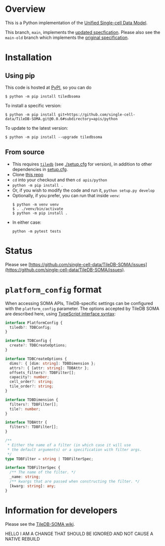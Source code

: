 # Overview

This is a Python implementation of the [Unified Single-cell Data Model](https://github.com/single-cell-data/SOMA).

This branch, `main`, implements the [updated specfication](https://github.com/single-cell-data/SOMA/blob/main/abstract_specification.md).  Please also see the `main-old` branch which implements the [original specification](https://github.com/single-cell-data/TileDB-SOMA/blob/main-old/spec/specification.md).

# Installation

## Using pip

This code is hosted at [PyPI](https://pypi.org/project/tiledbsoma/), so you can do

```shell
$ python -m pip install tiledbsoma
```

To install a specific version:

```shell
$ python -m pip install git+https://github.com/single-cell-data/TileDB-SOMA.git@0.0.6#subdirectory=apis/python
```

To update to the latest version:

```shell
$ python -m pip install --upgrade tiledbsoma
```

## From source

* This requires [`tiledb`](https://github.com/TileDB-Inc/TileDB-Py) (see [./setup.cfg](setup.cfg) for version), in addition to other dependencies in [setup.cfg](./setup.cfg).
* Clone [this repo](https://github.com/single-cell-data/TileDB-SOMA)
* `cd` into your checkout and then `cd apis/python`
* `python -m pip install .`
* Or, if you wish to modify the code and run it, `python setup.py develop`
* Optionally, if you prefer, you can run that inside `venv`:
  ```shell
  $ python -m venv venv
  $ . ./venv/bin/activate
  $ python -m pip install .
  ```
* In either case:
  ```shell
  python -m pytest tests
  ```

# Status

Please see [https://github.com/single-cell-data/TileDB-SOMA/issues](https://github.com/single-cell-data/TileDB-SOMA/issues).

# `platform_config` format

When accessing SOMA APIs, TileDB-specific settings can be configured with the `platform_config` parameter.
The options accepted by TileDB SOMA are described here, using [TypeScript interface syntax](https://www.typescriptlang.org/docs/handbook/2/objects.html):

```typescript
interface PlatformConfig {
  tiledb?: TDBConfig;
}

interface TDBConfig {
  create?: TDBCreateOptions;
}

interface TDBCreateOptions {
  dims?: { [dim: string]: TDBDimension };
  attrs?: { [attr: string]: TDBAttr };
  offsets_filters?: TDBFilter[];
  capacity?: number;
  cell_order?: string;
  tile_order?: string;
}

interface TDBDimension {
  filters?: TDBFilter[];
  tile?: number;
}

interface TDBAttr {
  filters?: TDBFilter[];
}

/**
 * Either the name of a filter (in which case it will use
 * the default arguments) or a specification with filter args.
 */
type TDBFilter = string | TDBFilterSpec;

interface TDBFilterSpec {
  /** The name of the filter. */
  _name: string;
  /** kwargs that are passed when constructing the filter. */
  [kwarg: string]: any;
}
```

# Information for developers

Please see the [TileDB-SOMA wiki](https://github.com/single-cell-data/TileDB-SOMA/wiki).


HELLO I AM A CHANGE THAT SHOULD BE IGNORED AND NOT CAUSE A NATIVE REBUILD
